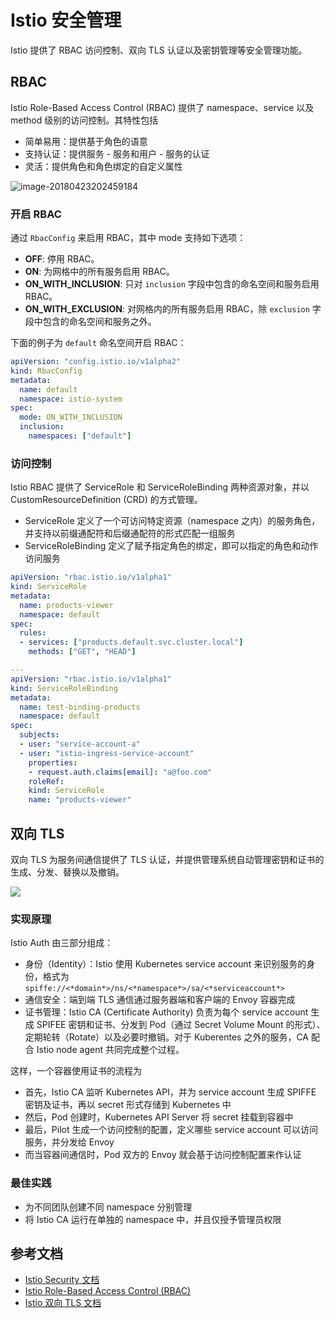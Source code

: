 # Istio 安全管理

Istio 提供了 RBAC 访问控制、双向 TLS 认证以及密钥管理等安全管理功能。

## RBAC

Istio Role-Based Access Control (RBAC) 提供了 namespace、service 以及 method 级别的访问控制。其特性包括

- 简单易用：提供基于角色的语意
- 支持认证：提供服务 - 服务和用户 - 服务的认证
- 灵活：提供角色和角色绑定的自定义属性

![image-20180423202459184](images/istio-auth.png)

### 开启 RBAC

通过 `RbacConfig` 来启用 RBAC，其中 mode 支持如下选项：

- **OFF**: 停用 RBAC。
- **ON**: 为网格中的所有服务启用 RBAC。
- **ON_WITH_INCLUSION**: 只对 `inclusion` 字段中包含的命名空间和服务启用 RBAC。
- **ON_WITH_EXCLUSION**: 对网格内的所有服务启用 RBAC，除 `exclusion` 字段中包含的命名空间和服务之外。

下面的例子为 `default` 命名空间开启 RBAC：

```yaml
apiVersion: "config.istio.io/v1alpha2"
kind: RbacConfig
metadata:
  name: default
  namespace: istio-system
spec:
  mode: ON_WITH_INCLUSION
  inclusion:
    namespaces: ["default"]
```

### 访问控制

Istio RBAC 提供了 ServiceRole 和 ServiceRoleBinding 两种资源对象，并以 CustomResourceDefinition (CRD) 的方式管理。

- ServiceRole 定义了一个可访问特定资源（namespace 之内）的服务角色，并支持以前缀通配符和后缀通配符的形式匹配一组服务
- ServiceRoleBinding 定义了赋予指定角色的绑定，即可以指定的角色和动作访问服务

```yaml
apiVersion: "rbac.istio.io/v1alpha1"
kind: ServiceRole
metadata:
  name: products-viewer
  namespace: default
spec:
  rules:
  - services: ["products.default.svc.cluster.local"]
    methods: ["GET", "HEAD"]

---
apiVersion: "rbac.istio.io/v1alpha1"
kind: ServiceRoleBinding
metadata:
  name: test-binding-products
  namespace: default
spec:
  subjects:
  - user: "service-account-a"
  - user: "istio-ingress-service-account"
    properties:
    - request.auth.claims[email]: "a@foo.com"
    roleRef:
    kind: ServiceRole
    name: "products-viewer"
```

## 双向 TLS

双向 TLS 为服务间通信提供了 TLS 认证，并提供管理系统自动管理密钥和证书的生成、分发、替换以及撤销。

![](images/istio-tls.png)

### 实现原理

Istio Auth 由三部分组成：

- 身份（Identity）：Istio 使用 Kubernetes service account 来识别服务的身份，格式为 `spiffe://<*domain*>/ns/<*namespace*>/sa/<*serviceaccount*>`
- 通信安全：端到端 TLS 通信通过服务器端和客户端的 Envoy 容器完成
- 证书管理：Istio CA (Certificate Authority) 负责为每个 service account 生成 SPIFEE 密钥和证书、分发到 Pod（通过 Secret Volume Mount 的形式）、定期轮转（Rotate）以及必要时撤销。对于 Kuberentes 之外的服务，CA 配合 Istio node agent 共同完成整个过程。

这样，一个容器使用证书的流程为

- 首先，Istio CA 监听 Kubernetes API，并为 service account 生成 SPIFFE 密钥及证书，再以 secret 形式存储到 Kubernetes 中
- 然后，Pod 创建时，Kubernetes API Server 将 secret 挂载到容器中
- 最后，Pilot 生成一个访问控制的配置，定义哪些 service account 可以访问服务，并分发给 Envoy
- 而当容器间通信时，Pod 双方的 Envoy 就会基于访问控制配置来作认证

### 最佳实践

- 为不同团队创建不同 namespace 分别管理
- 将 Istio CA 运行在单独的 namespace 中，并且仅授予管理员权限

## 参考文档

- [Istio Security 文档](https://istio.io/docs/concepts/security/)
- [Istio Role-Based Access Control (RBAC)](https://istio.io/docs/concepts/security/)
- [Istio 双向 TLS 文档](https://istio.io/docs/concepts/security/#mutual-tls-authentication)
